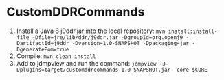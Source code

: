 # CustomDDRCommands

1. Install a Java 8 j9ddr.jar into the local repository: `mvn install:install-file -Dfile=jre/lib/ddr/j9ddr.jar -DgroupId=org.openj9 -DartifactId=j9ddr -Dversion=1.0-SNAPSHOT -Dpackaging=jar -DgeneratePom=true`
1. Compile: `mvn clean install`
1. Add to jdmpview and run the command: `jdmpview -J-Dplugins=target/customddrcommands-1.0-SNAPSHOT.jar -core $CORE`
